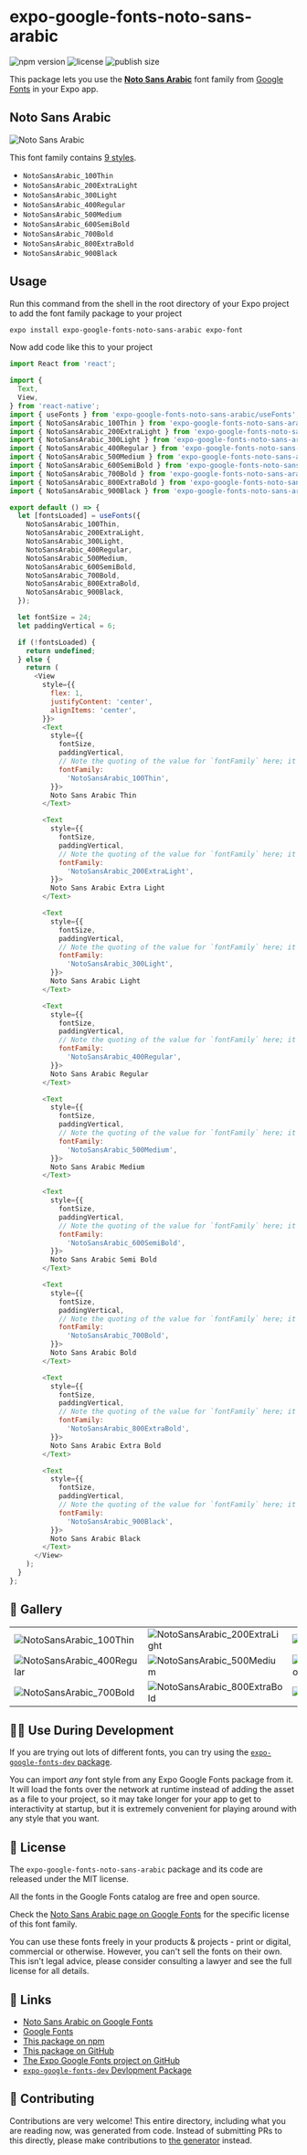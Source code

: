 # expo-google-fonts-noto-sans-arabic

![npm version](https://flat.badgen.net/npm/v/expo-google-fonts-noto-sans-arabic)
![license](https://flat.badgen.net/github/license/expo/google-fonts)
![publish size](https://flat.badgen.net/packagephobia/install/expo-google-fonts-noto-sans-arabic)

This package lets you use the [**Noto Sans Arabic**](https://fonts.google.com/specimen/Noto+Sans+Arabic) font family from [Google Fonts](https://fonts.google.com/) in your Expo app.

## Noto Sans Arabic

![Noto Sans Arabic](./font-family.png)

This font family contains [9 styles](#-gallery).

- `NotoSansArabic_100Thin`
- `NotoSansArabic_200ExtraLight`
- `NotoSansArabic_300Light`
- `NotoSansArabic_400Regular`
- `NotoSansArabic_500Medium`
- `NotoSansArabic_600SemiBold`
- `NotoSansArabic_700Bold`
- `NotoSansArabic_800ExtraBold`
- `NotoSansArabic_900Black`

## Usage

Run this command from the shell in the root directory of your Expo project to add the font family package to your project
```sh
expo install expo-google-fonts-noto-sans-arabic expo-font
```

Now add code like this to your project
```js
import React from 'react';

import {
  Text,
  View,
} from 'react-native';
import { useFonts } from 'expo-google-fonts-noto-sans-arabic/useFonts';
import { NotoSansArabic_100Thin } from 'expo-google-fonts-noto-sans-arabic/100Thin';
import { NotoSansArabic_200ExtraLight } from 'expo-google-fonts-noto-sans-arabic/200ExtraLight';
import { NotoSansArabic_300Light } from 'expo-google-fonts-noto-sans-arabic/300Light';
import { NotoSansArabic_400Regular } from 'expo-google-fonts-noto-sans-arabic/400Regular';
import { NotoSansArabic_500Medium } from 'expo-google-fonts-noto-sans-arabic/500Medium';
import { NotoSansArabic_600SemiBold } from 'expo-google-fonts-noto-sans-arabic/600SemiBold';
import { NotoSansArabic_700Bold } from 'expo-google-fonts-noto-sans-arabic/700Bold';
import { NotoSansArabic_800ExtraBold } from 'expo-google-fonts-noto-sans-arabic/800ExtraBold';
import { NotoSansArabic_900Black } from 'expo-google-fonts-noto-sans-arabic/900Black';

export default () => {
  let [fontsLoaded] = useFonts({
    NotoSansArabic_100Thin,
    NotoSansArabic_200ExtraLight,
    NotoSansArabic_300Light,
    NotoSansArabic_400Regular,
    NotoSansArabic_500Medium,
    NotoSansArabic_600SemiBold,
    NotoSansArabic_700Bold,
    NotoSansArabic_800ExtraBold,
    NotoSansArabic_900Black,
  });

  let fontSize = 24;
  let paddingVertical = 6;

  if (!fontsLoaded) {
    return undefined;
  } else {
    return (
      <View
        style={{
          flex: 1,
          justifyContent: 'center',
          alignItems: 'center',
        }}>
        <Text
          style={{
            fontSize,
            paddingVertical,
            // Note the quoting of the value for `fontFamily` here; it expects a string!
            fontFamily:
              'NotoSansArabic_100Thin',
          }}>
          Noto Sans Arabic Thin
        </Text>

        <Text
          style={{
            fontSize,
            paddingVertical,
            // Note the quoting of the value for `fontFamily` here; it expects a string!
            fontFamily:
              'NotoSansArabic_200ExtraLight',
          }}>
          Noto Sans Arabic Extra Light
        </Text>

        <Text
          style={{
            fontSize,
            paddingVertical,
            // Note the quoting of the value for `fontFamily` here; it expects a string!
            fontFamily:
              'NotoSansArabic_300Light',
          }}>
          Noto Sans Arabic Light
        </Text>

        <Text
          style={{
            fontSize,
            paddingVertical,
            // Note the quoting of the value for `fontFamily` here; it expects a string!
            fontFamily:
              'NotoSansArabic_400Regular',
          }}>
          Noto Sans Arabic Regular
        </Text>

        <Text
          style={{
            fontSize,
            paddingVertical,
            // Note the quoting of the value for `fontFamily` here; it expects a string!
            fontFamily:
              'NotoSansArabic_500Medium',
          }}>
          Noto Sans Arabic Medium
        </Text>

        <Text
          style={{
            fontSize,
            paddingVertical,
            // Note the quoting of the value for `fontFamily` here; it expects a string!
            fontFamily:
              'NotoSansArabic_600SemiBold',
          }}>
          Noto Sans Arabic Semi Bold
        </Text>

        <Text
          style={{
            fontSize,
            paddingVertical,
            // Note the quoting of the value for `fontFamily` here; it expects a string!
            fontFamily:
              'NotoSansArabic_700Bold',
          }}>
          Noto Sans Arabic Bold
        </Text>

        <Text
          style={{
            fontSize,
            paddingVertical,
            // Note the quoting of the value for `fontFamily` here; it expects a string!
            fontFamily:
              'NotoSansArabic_800ExtraBold',
          }}>
          Noto Sans Arabic Extra Bold
        </Text>

        <Text
          style={{
            fontSize,
            paddingVertical,
            // Note the quoting of the value for `fontFamily` here; it expects a string!
            fontFamily:
              'NotoSansArabic_900Black',
          }}>
          Noto Sans Arabic Black
        </Text>
      </View>
    );
  }
};

```

## 🔡 Gallery


||||
|-|-|-|
|![NotoSansArabic_100Thin](.//100Thin/NotoSansArabic_100Thin.ttf.png)|![NotoSansArabic_200ExtraLight](.//200ExtraLight/NotoSansArabic_200ExtraLight.ttf.png)|![NotoSansArabic_300Light](.//300Light/NotoSansArabic_300Light.ttf.png)||
|![NotoSansArabic_400Regular](.//400Regular/NotoSansArabic_400Regular.ttf.png)|![NotoSansArabic_500Medium](.//500Medium/NotoSansArabic_500Medium.ttf.png)|![NotoSansArabic_600SemiBold](.//600SemiBold/NotoSansArabic_600SemiBold.ttf.png)||
|![NotoSansArabic_700Bold](.//700Bold/NotoSansArabic_700Bold.ttf.png)|![NotoSansArabic_800ExtraBold](.//800ExtraBold/NotoSansArabic_800ExtraBold.ttf.png)|![NotoSansArabic_900Black](.//900Black/NotoSansArabic_900Black.ttf.png)||


## 👩‍💻 Use During Development

If you are trying out lots of different fonts, you can try using the [`expo-google-fonts-dev` package](https://github.com/freeboub/google-fonts/tree/master/font-packages/dev#readme).

You can import *any* font style from any Expo Google Fonts package from it. It will load the fonts
over the network at runtime instead of adding the asset as a file to your project, so it may take longer
for your app to get to interactivity at startup, but it is extremely convenient
for playing around with any style that you want.

## 📖 License

The `expo-google-fonts-noto-sans-arabic` package and its code are released under the MIT license.

All the fonts in the Google Fonts catalog are free and open source.

Check the [Noto Sans Arabic page on Google Fonts](https://fonts.google.com/specimen/Noto+Sans+Arabic) for the specific license of this font family.

You can use these fonts freely in your products & projects - print or digital, commercial or otherwise. However, you can't sell the fonts on their own. This isn't legal advice, please consider consulting a lawyer and see the full license for all details.

## 🔗 Links

- [Noto Sans Arabic on Google Fonts](https://fonts.google.com/specimen/Noto+Sans+Arabic)
- [Google Fonts](https://fonts.google.com/)
- [This package on npm](https://www.npmjs.com/package/expo-google-fonts-noto-sans-arabic)
- [This package on GitHub](https://github.com/freeboub/google-fonts/tree/master/font-packages/noto-sans-arabic)
- [The Expo Google Fonts project on GitHub](https://github.com/freeboub/google-fonts)
- [`expo-google-fonts-dev` Devlopment Package](https://github.com/freeboub/google-fonts/tree/master/font-packages/dev)

## 🤝 Contributing

Contributions are very welcome! This entire directory, including what you are reading now, was generated from code. Instead of submitting PRs to this directly, please make contributions to [the generator](https://github.com/freeboub/google-fonts/tree/master/packages/generator) instead.

